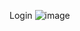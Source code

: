 Login
![image](https://github.com/MaheshCodeHub/Login-Logout-MERN/assets/157288493/27066090-3cde-45a7-bc61-ebd06d21964a)


